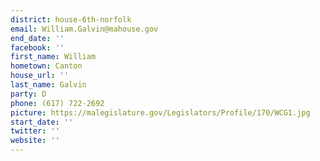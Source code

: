 ```yaml
---
district: house-6th-norfolk
email: William.Galvin@mahouse.gov
end_date: ''
facebook: ''
first_name: William
hometown: Canton
house_url: ''
last_name: Galvin
party: D
phone: (617) 722-2692
picture: https://malegislature.gov/Legislators/Profile/170/WCG1.jpg
start_date: ''
twitter: ''
website: ''
---
```

